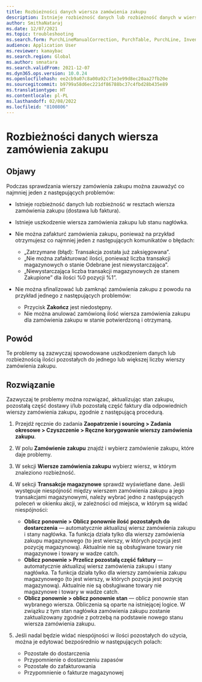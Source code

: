 ```yaml
---
title: Rozbieżności danych wiersza zamówienia zakupu
description: Istnieje rozbieżność danych lub rozbieżność danych w wierszach zamówienia zakupu.
author: SmithaNataraj
ms.date: 12/07/2021
ms.topic: troubleshooting
ms.search.form: PurchLineManualCorrection, PurchTable, PurchLine, InventTrans
audience: Application User
ms.reviewer: kamaybac
ms.search.region: Global
ms.author: smnatara
ms.search.validFrom: 2021-12-07
ms.dyn365.ops.version: 10.0.24
ms.openlocfilehash: ee2cb9a07c8a00a92c71e3e99d8ec20aa27fb20e
ms.sourcegitcommit: b9799a58d6ec221df86788bc37c4fbd28b435e89
ms.translationtype: HT
ms.contentlocale: pl-PL
ms.lasthandoff: 02/08/2022
ms.locfileid: "8100806"
---
```

# <a name="purchase-order-line-data-discrepancies"></a>Rozbieżności danych wiersza zamówienia zakupu

## <a name="symptoms"></a>Objawy

Podczas sprawdzania wierszy zamówienia zakupu można zauważyć co najmniej jeden z następujących problemów:

- Istnieje rozbieżność danych lub rozbieżność w resztach wiersza zamówienia zakupu (dostawa lub faktura).
- Istnieje uszkodzenie wiersza zamówienia zakupu lub stanu nagłówka.
- Nie można zafakturć zamówienia zakupu, ponieważ na przykład otrzymujesz co najmniej jeden z następujących komunikatów o błędach:

    - „Zatrzymane (błąd): Transakcja została już zaksięgowana”.
    - „Nie można zafakturować ilości, ponieważ liczba transakcji magazynowych o stanie Odebrane jest niewystarczająca”.
    - „Niewystarczająca liczba transakcji magazynowych ze stanem Zakupione” dla ilości %0 pozycji %1”.

- Nie można sfinalizować lub zamknąć zamówienia zakupu z powodu na przykład jednego z następujących problemów:

    - Przycisk **Zakończ** jest niedostępny.
    - Nie można anulować zamówioną ilość wiersza zamówienia zakupu dla zamówienia zakupu w stanie potwierdzoną i otrzymaną.

## <a name="cause"></a>Powód

Te problemy są zazwyczaj spowodowane uszkodzeniem danych lub rozbieżnością ilości pozostałych do jednego lub większej liczby wierszy zamówienia zakupu.

## <a name="resolution"></a>Rozwiązanie

Zazwyczaj te problemy można rozwiązać, aktualizując stan zakupu, pozostałą część dostawy i/lub pozostałą część faktury dla odpowiednich wierszy zamówienia zakupu, zgodnie z następującą procedurą.

1. Przejdź ręcznie do zadania **Zaopatrzenie i sourcing \> Zadania okresowe \> Czyszczenie \> Ręczne korygowanie wierszy zamówienia zakupu**.
1. W polu **Zamówienie zakupu** znajdź i wybierz zamówienie zakupu, które daje problemy.
1. W sekcji **Wiersze zamówienia zakupu** wybierz wiersz, w którym znaleziono rozbieżność.
1. W sekcji **Transakcje magazynowe** sprawdź wyświetlane dane. Jeśli występuje niespójność między wierszem zamówienia zakupu a jego transakcjami magazynowymi, należy wybrać jedno z następujących poleceń w okienku akcji, w zależności od miejsca, w którym są widać niespójności:

    - **Oblicz ponownie \> Oblicz ponownie ilość pozostałych do dostarczenia** — automatycznie aktualizuj wiersz zamówienia zakupu i stany nagłówka. Ta funkcja działa tylko dla wierszy zamówienia zakupu magazynowego (to jest wierszy, w których pozycja jest pozycję magazynową). Aktualnie nie są obsługiwane towary nie magazynowe i towary w wadze catch.
    - **Oblicz ponownie \> Przelicz pozostałą część faktury** — automatycznie aktualizuj wiersz zamówienia zakupu i stany nagłówka. Ta funkcja działa tylko dla wierszy zamówienia zakupu magazynowego (to jest wierszy, w których pozycja jest pozycję magazynową). Aktualnie nie są obsługiwane towary nie magazynowe i towary w wadze catch.
    - **Oblicz ponownie \> oblicz ponownie stan** — oblicz ponownie stan wybranego wiersza. Obliczenia są oparte na istniejącej logice. W związku z tym stan nagłówka zamówienia zakupu zostanie zaktualizowany zgodnie z potrzebą na podstawie nowego stanu wiersza zamówienia zakupu.

1. Jeśli nadal będzie widać niespójności w ilości pozostałych do użycia, można je edytować bezpośrednio w następujących polach:

    - Pozostałe do dostarczenia
    - Przypomnienie o dostarczeniu zapasów
    - Pozostałe do zafakturowania
    - Przypomnienie o fakturze magazynowej
